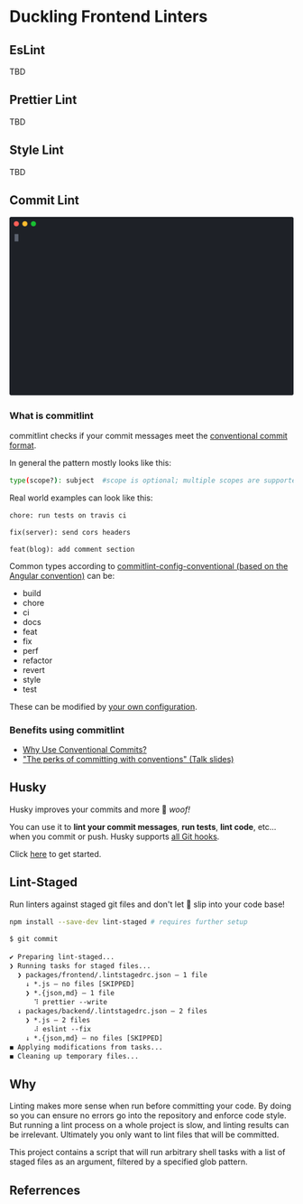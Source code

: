 
# Duckling Frontend Linters

## EsLint

TBD
## Prettier Lint

TBD
## Style Lint

TBD
## Commit Lint

<p align="center">
  <img width="600" src="docs/assets/commitlint.svg">
</p>

### What is commitlint

commitlint checks if your commit messages meet the [conventional commit format](https://conventionalcommits.org).

In general the pattern mostly looks like this:

```sh
type(scope?): subject  #scope is optional; multiple scopes are supported (current delimiter options: "/", "\" and ",")
```

Real world examples can look like this:

```
chore: run tests on travis ci
```

```
fix(server): send cors headers
```

```
feat(blog): add comment section
```

Common types according to [commitlint-config-conventional (based on the Angular convention)](https://github.com/conventional-changelog/commitlint/tree/master/@commitlint/config-conventional#type-enum) can be:

- build
- chore
- ci
- docs
- feat
- fix
- perf
- refactor
- revert
- style
- test

These can be modified by [your own configuration](#config).

### Benefits using commitlint

- [Why Use Conventional Commits?](https://www.conventionalcommits.org/en/v1.0.0-beta.2/#why-use-conventional-commits)
- ["The perks of committing with conventions" (Talk slides)](https://slides.com/marionebl/the-perks-of-committing-with-conventions#/)

## Husky

<p>Husky improves your commits and more 🐶 <em>woof!</em></p>
<p>You can use it to <strong>lint your commit messages</strong>, <strong>run tests</strong>, <strong>lint code</strong>, etc... when you commit or push. Husky supports <a href="https://git-scm.com/docs/githooks" target="_blank" rel="noreferrer">all Git hooks</a>.</p>
<p>Click <a href="/husky/getting-started.html">here</a> to get started.</p>

## Lint-Staged
Run linters against staged git files and don't let :poop: slip into your code base!

```bash
npm install --save-dev lint-staged # requires further setup
```

```
$ git commit

✔ Preparing lint-staged...
❯ Running tasks for staged files...
  ❯ packages/frontend/.lintstagedrc.json — 1 file
    ↓ *.js — no files [SKIPPED]
    ❯ *.{json,md} — 1 file
      ⠹ prettier --write
  ↓ packages/backend/.lintstagedrc.json — 2 files
    ❯ *.js — 2 files
      ⠼ eslint --fix
    ↓ *.{json,md} — no files [SKIPPED]
◼ Applying modifications from tasks...
◼ Cleaning up temporary files...
```

## Why

Linting makes more sense when run before committing your code. By doing so you can ensure no errors go into the repository and enforce code style. But running a lint process on a whole project is slow, and linting results can be irrelevant. Ultimately you only want to lint files that will be committed.

This project contains a script that will run arbitrary shell tasks with a list of staged files as an argument, filtered by a specified glob pattern.


## Referrences

[0]: https://eslint.org/docs/latest/use/getting-started
[1]: https://prettier.io/docs/en/install
[2]: https://github.com/primer/stylelint-configs
[3]: https://stylelint.io/user-guide/get-started
[4]: https://www.npmjs.com/package/husky
[5]: https://www.npmjs.com/package/lint-staged
[6]: https://github.com/conventional-changelog/commitlint
